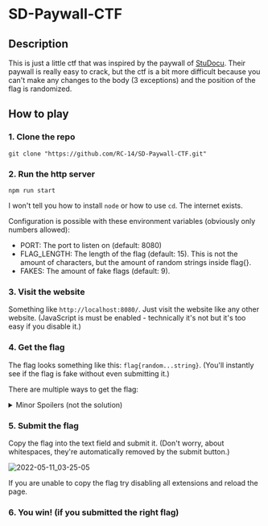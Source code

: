 # SD-Paywall-CTF

## Description

This is just a little ctf that was inspired by the paywall of [StuDocu](https://studocu.com/).
Their paywall is really easy to crack, but the ctf is a bit more difficult because you can't make any changes to the body (3 exceptions) and the position of the flag is randomized.

## How to play

### **1. Clone the repo**

```shell
git clone "https://github.com/RC-14/SD-Paywall-CTF.git"
```

### **2. Run the http server**

```shell
npm run start
```

I won't tell you how to install `node` or how  to use `cd`.
The internet exists.

Configuration is possible with these environment variables (obviously only numbers allowed):

- PORT: The port to listen on (default: 8080)
- FLAG_LENGTH: The length of the flag (default: 15). This is not the amount of characters, but the amount of random strings inside flag{}.
- FAKES: The amount of fake flags (default: 9).

### **3. Visit the website**

Something like `http://localhost:8080/`.
Just visit the website like any other website. (JavaScript is must be enabled - technically it's not but it's too easy if you disable it.)

### **4. Get the flag**

The flag looks something like this: `flag{random...string}`. (You'll instantly see if the flag is fake without even submitting it.)

There are multiple ways to get the flag:
<details>
<summary>Minor Spoilers (not the solution)</summary>
- CSS
- JS
</details>

### **5. Submit the flag**

Copy the flag into the text field and submit it. (Don't worry, about whitespaces, they're automatically removed by the submit button.)

![2022-05-11_03-25-05](https://user-images.githubusercontent.com/61058098/167750426-050f38c5-f9e7-468a-8ce5-1b813476f90f.png)

If you are unable to copy the flag try disabling all extensions and reload the page.

### **6. You win!** (if you submitted the right flag)

